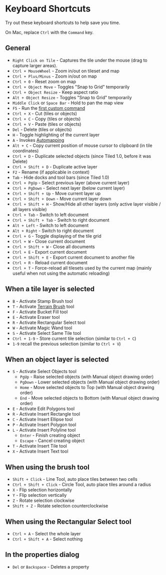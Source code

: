 # Keyboard Shortcuts

Try out these keyboard shortcuts to help save you time.

On Mac, replace `Ctrl` with the `Command` key.

## General

* `Right Click on Tile` - Captures the tile under the mouse (drag to capture  larger areas).
* `Ctrl + MouseWheel` - Zoom in/out on tileset and map
* `Ctrl + Plus/Minus` - Zoom in/out on map
* `Ctrl + 0` - Reset zoom on map
* `Ctrl + Object Move` - Toggles "Snap to Grid" temporarily
* `Ctrl + Object Resize` - Keep aspect ratio
* `Alt + Object Resize` - Toggles "Snap to Grid" temporarily
* `Middle Click` or `Space Bar` - Hold to pan the map view
* `F5` - Run the [first custom command](using-commands.md)
* `Ctrl + X` - Cut (tiles or objects)
* `Ctrl + C` - Copy (tiles or objects)
* `Ctrl + V` - Paste (tiles or objects)
* `Del` - Delete (tiles or objects)
* `H` - Toggle highlighting of the current layer
* `A` - Invokes [Automapping](https://github.com/bjorn/tiled/wiki/Automapping)
* `Alt + C` - Copy current position of mouse cursor to clipboard (in tile coordinates)
* `Ctrl + D` - Duplicate selected objects (since Tiled 1.0, before it was Delete)
* `Ctrl + Shift + D` - Duplicate active layer
* `F2` - Rename (if applicable in context)
* `Tab` - Hide docks and tool bars (since Tiled 1.0)
* `Ctrl + PgUp` - Select previous layer (above current layer)
* `Ctrl + PgDown` - Select next layer (below current layer)
* `Ctrl + Shift + Up` - Move current layer up
* `Ctrl + Shift + Down` - Move current layer down
* `Ctrl + Shift + H` - Show/Hide all other layers (only active layer visible / all layers visible)
* `Ctrl + Tab` - Switch to left document
* `Ctrl + Shift + Tab` - Switch to right document
* `Alt + Left` - Switch to left document
* `Alt + Right` - Switch to right document
* `Ctrl + G` - Toggle displaying of the tile grid
* `Ctrl + W` - Close current document
* `Ctrl + Shift + W` - Close all documents
* `Ctrl + E` - Export current document
* `Ctrl + Shift + E` - Export current document to another file
* `Ctrl + R` - Reload current document
* `Ctrl + T` - Force-reload all tilesets used by the current map (mainly useful when not using the automatic reloading)

## When a tile layer is selected

* `B` - Activate Stamp Brush tool
* `T` - Activate [Terrain Brush](using-the-terrain-tool.md) tool
* `F` - Activate Bucket Fill tool
* `E` - Activate Eraser tool
* `R` - Activate Rectangular Select tool
* `W` - Activate Magic Wand tool
* `S` - Activate Select Same Tile tool
* `Ctrl + 1-9` - Store current tile selection (similar to `Ctrl + C`)
* `1-9` recall the previous selection (similar to `Ctrl + V`)

## When an object layer is selected

* `S` - Activate Select Objects tool
    * `PgUp` - Raise selected objects (with Manual object drawing order)
    * `PgDown` - Lower selected objects (with Manual object drawing order)
    * `Home` - Move selected objects to Top (with Manual object drawing order)
    * `End` - Move selected objects to Bottom (with Manual object drawing order)
* `E` - Activate Edit Polygons tool
* `R` - Activate Insert Rectangle tool
* `C` - Activate Insert Ellipse tool
* `P` - Activate Insert Polygon tool
* `L` - Activate Insert Polyline tool
    * `Enter` - Finish creating object
    * `Escape` - Cancel creating object
* `T` - Activate Insert Tile tool
* `X` - Activate Insert Text tool

## When using the brush tool

* `Shift + Click` - Line Tool, auto place tiles between two cells
* `Ctrl + Shift + Click` - Circle Tool, auto place tiles around a radius
* `X` - Flip selection horizontally
* `Y` - Flip selection vertically
* `Z` - Rotate selection clockwise
* `Shift + Z` - Rotate selection counterclockwise

## When using the Rectangular Select tool

* `Ctrl + A` - Select the whole layer
* `Ctrl + Shift + A` - Select nothing

## In the properties dialog

* `Del` or `Backspace` - Deletes a property
